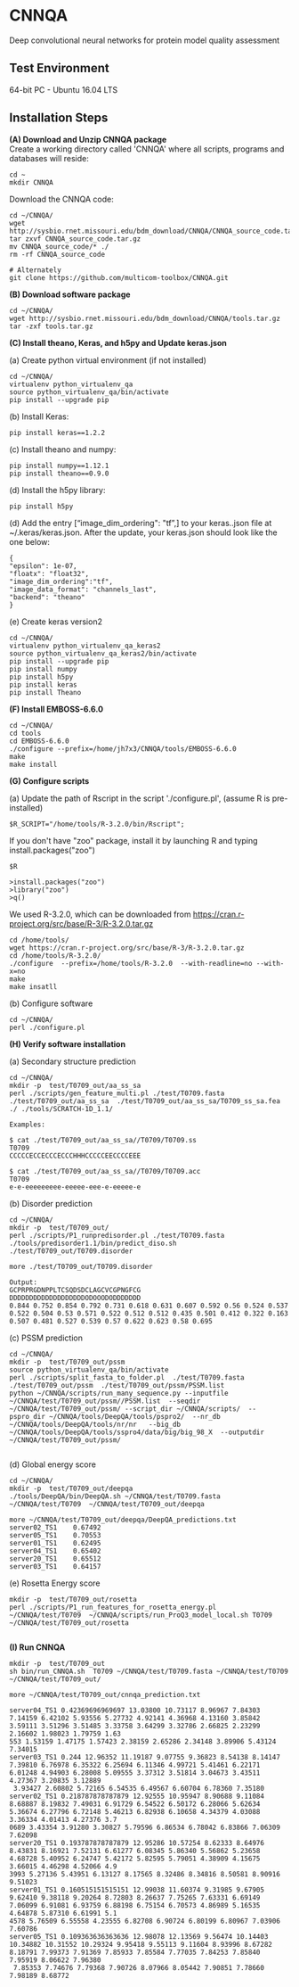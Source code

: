 # CNNQA
Deep convolutional neural networks for protein model quality assessment


Test Environment
--------------------------------------------------------------------------------------
64-bit PC - Ubuntu 16.04 LTS


Installation Steps
--------------------------------------------------------------------------------------

**(A) Download and Unzip CNNQA package**  
Create a working directory called 'CNNQA' where all scripts, programs and databases will reside:
```
cd ~
mkdir CNNQA
```
Download the CNNQA code:
```
cd ~/CNNQA/
wget http://sysbio.rnet.missouri.edu/bdm_download/CNNQA/CNNQA_source_code.tar.gz
tar zxvf CNNQA_source_code.tar.gz
mv CNNQA_source_code/* ./
rm -rf CNNQA_source_code

# Alternately
git clone https://github.com/multicom-toolbox/CNNQA.git
```

**(B) Download software package**  
```
cd ~/CNNQA/  
wget http://sysbio.rnet.missouri.edu/bdm_download/CNNQA/tools.tar.gz
tar -zxf tools.tar.gz
```

**(C) Install theano, Keras, and h5py and Update keras.json**  


(a) Create python virtual environment (if not installed)
```
cd ~/CNNQA/  
virtualenv python_virtualenv_qa
source python_virtualenv_qa/bin/activate
pip install --upgrade pip
```

(b) Install Keras:
```
pip install keras==1.2.2
```

(c) Install theano and numpy: 
```
pip install numpy==1.12.1
pip install theano==0.9.0
```

(d) Install the h5py library:  
```
pip install h5py
```

(d) Add the entry [“image_dim_ordering": "tf”,] to your keras..json file at ~/.keras/keras.json. After the update, your keras.json should look like the one below:  
```
{
"epsilon": 1e-07,
"floatx": "float32",
"image_dim_ordering":"tf",
"image_data_format": "channels_last",
"backend": "theano"
}
```

(e) Create keras version2
```
cd ~/CNNQA/  
virtualenv python_virtualenv_qa_keras2
source python_virtualenv_qa_keras2/bin/activate
pip install --upgrade pip
pip install numpy
pip install h5py
pip install keras
pip install Theano
```

**(F) Install EMBOSS-6.6.0**  
```
cd ~/CNNQA/
cd tools
cd EMBOSS-6.6.0
./configure --prefix=/home/jh7x3/CNNQA/tools/EMBOSS-6.6.0
make
make install
```


**(G) Configure scripts**  

(a) Update the path of Rscript in the script './configure.pl', (assume R is pre-installed)
```
$R_SCRIPT="/home/tools/R-3.2.0/bin/Rscript";
```
If you don't have "zoo" package, install it by launching R and typing install.packages("zoo")

```
$R

>install.packages("zoo")
>library("zoo")
>q()
```
We used R-3.2.0, which can be downloaded from https://cran.r-project.org/src/base/R-3/R-3.2.0.tar.gz
```
cd /home/tools/
wget https://cran.r-project.org/src/base/R-3/R-3.2.0.tar.gz
cd /home/tools/R-3.2.0/
./configure  --prefix=/home/tools/R-3.2.0  --with-readline=no --with-x=no
make
make insatll
```

(b) Configure software

```
cd ~/CNNQA/ 
perl ./configure.pl
```

**(H) Verify software installation**  

(a) Secondary structure prediction
```
cd ~/CNNQA/  
mkdir -p  test/T0709_out/aa_ss_sa
perl ./scripts/gen_feature_multi.pl ./test/T0709.fasta   ./test/T0709_out/aa_ss_sa  ./test/T0709_out/aa_ss_sa/T0709_ss_sa.fea ./ ./tools/SCRATCH-1D_1.1/
```

```
Examples:

$ cat ./test/T0709_out/aa_ss_sa//T0709/T0709.ss
T0709
CCCCCECCECCCECCCHHHCCCCCEECCCCEEE

$ cat ./test/T0709_out/aa_ss_sa//T0709/T0709.acc
T0709
e-e-eeeeeeeee-eeeee-eee-e-eeeee-e
```

(b) Disorder prediction
```
cd ~/CNNQA/  
mkdir -p  test/T0709_out/
perl ./scripts/P1_runpredisorder.pl ./test/T0709.fasta ./tools/predisorder1.1/bin/predict_diso.sh ./test/T0709_out/T0709.disorder

more ./test/T0709_out/T0709.disorder

Output:
GCPRPRGDNPPLTCSQDSDCLAGCVCGPNGFCG
DDDDDDDDDDDDDDDDDDDODOOODODDDDDDD
0.844 0.752 0.854 0.792 0.731 0.618 0.631 0.607 0.592 0.56 0.524 0.537 0.522 0.504 0.53 0.571 0.522 0.512 0.512 0.435 0.501 0.412 0.322 0.163 0.507 0.481 0.527 0.539 0.57 0.622 0.623 0.58 0.695

```

(c) PSSM prediction
```
cd ~/CNNQA/  
mkdir -p  test/T0709_out/pssm
source python_virtualenv_qa/bin/activate
perl ./scripts/split_fasta_to_folder.pl  ./test/T0709.fasta  ./test/T0709_out/pssm  ./test/T0709_out/pssm/PSSM.list
python ~/CNNQA/scripts/run_many_sequence.py --inputfile ~/CNNQA/test/T0709_out/pssm//PSSM.list  --seqdir ~/CNNQA/test/T0709_out/pssm/ --script_dir ~/CNNQA/scripts/  --pspro_dir ~/CNNQA/tools/DeepQA/tools/pspro2/  --nr_db ~/CNNQA/tools/DeepQA/tools/nr/nr   --big_db ~/CNNQA/tools/DeepQA/tools/sspro4/data/big/big_98_X  --outputdir ~/CNNQA/test/T0709_out/pssm/
```

```

```
(d) Global energy score

```
cd ~/CNNQA/  
mkdir -p  test/T0709_out/deepqa
./tools/DeepQA/bin/DeepQA.sh ~/CNNQA/test/T0709.fasta ~/CNNQA/test/T0709  ~/CNNQA/test/T0709_out/deepqa

more ~/CNNQA/test/T0709_out/deepqa/DeepQA_predictions.txt 
server02_TS1	0.67492
server05_TS1	0.70553
server01_TS1	0.62495
server04_TS1	0.65402
server20_TS1	0.65512
server03_TS1	0.64157
```

(e) Rosetta Energy score
```
mkdir -p  test/T0709_out/rosetta
perl ./scripts/P1_run_features_for_rosetta_energy.pl ~/CNNQA/test/T0709  ~/CNNQA/scripts/run_ProQ3_model_local.sh T0709  ~/CNNQA/test/T0709_out/rosetta


```

**(I)  Run CNNQA**
```
mkdir -p  test/T0709_out
sh bin/run_CNNQA.sh  T0709 ~/CNNQA/test/T0709.fasta ~/CNNQA/test/T0709  ~/CNNQA/test/T0709_out/
```

```
more ~/CNNQA/test/T0709_out/cnnqa_prediction.txt

server04_TS1 0.42369696969697 13.03800 10.73117 8.96967 7.84303 7.14159 6.42102 5.93556 5.27732 4.92141 4.36968 4.13160 3.85842 3.59111 3.51296 3.51485 3.33758 3.64299 3.32786 2.66825 2.23299 2.16602 1.98023 1.79759 1.63
553 1.53159 1.47175 1.57423 2.38159 2.65286 2.34148 3.89906 5.43124 7.34015
server03_TS1 0.244 12.96352 11.19187 9.07755 9.36823 8.54138 8.14147 7.39810 6.76978 6.35322 6.25694 6.11346 4.99721 5.41461 6.22171 6.01248 4.94903 6.28008 5.09555 3.37312 3.51814 3.04673 3.43511 4.27367 3.20835 3.12889
 3.93427 2.60802 5.72165 6.54535 6.49567 6.60704 6.78360 7.35180
server02_TS1 0.218787878787879 12.92555 10.95947 8.90688 9.11084 8.68887 8.19832 7.49031 6.91729 6.54522 6.50172 6.28066 5.62634 5.36674 6.27796 6.72148 5.46213 6.82938 6.10658 4.34379 4.03088 3.36334 4.01413 4.27376 3.7
0689 3.43354 3.91280 3.30827 5.79596 6.86534 6.78042 6.83866 7.06309 7.62098
server20_TS1 0.193787878787879 12.95286 10.57254 8.62333 8.64976 8.43831 8.16921 7.52131 6.61277 6.08345 5.86340 5.56862 5.23658 4.68728 5.40952 6.24747 5.42172 5.82595 5.79051 4.38909 4.15675 3.66015 4.46298 4.52066 4.9
3993 5.27136 5.43951 6.13127 8.17565 8.32486 8.34816 8.50581 8.90916 9.51023
server01_TS1 0.160515151515151 12.99038 11.60374 9.31985 9.67905 9.62410 9.38118 9.20264 8.72803 8.26637 7.75265 7.63331 6.69149 7.06099 6.91081 6.93759 6.88198 6.75154 6.70573 4.86989 5.16535 4.64878 5.87310 6.61991 5.1
4578 5.76509 6.55558 4.23555 6.82708 6.90724 6.80199 6.80967 7.03906 7.60786
server05_TS1 0.109363636363636 12.98078 12.13569 9.56474 10.14403 10.34882 10.31552 10.29324 9.95418 9.55113 9.11604 8.93996 8.67282 8.18791 7.99373 7.91369 7.85933 7.85584 7.77035 7.84253 7.85840 7.95919 8.06622 7.96380
 7.85353 7.74676 7.79368 7.90726 8.07966 8.05442 7.90851 7.78660 7.98189 8.68772
```
